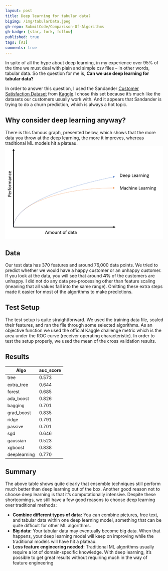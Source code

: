 ```yaml
---
layout: post
title: Deep learning for tabular data?
bigimg: /img/tabularData.jpeg 
gh-repo: SubmitCode/Comparison-Of-Algorithms
gh-badge: [star, fork, follow]
published: true
tags: [AI]
comments: true
---
```


In spite of all the hype about deep learning, in my experience over 95% of the time we must deal with plain and simple csv files – in other words, tabular data. So the question for me is, **Can we use deep learning for tabular data?**

In order to answer this question, I used the Sandander [Customer Satisfaction Dataset](https://www.kaggle.com/c/santander-customer-satisfaction/data) from [Kaggle](https://www.kaggle.com/).I chose this set because it’s much like the datasets our customers usually work with. And it appears that Sandander is trying to do a churn prediction, which is always a hot topic.

## Why consider deep learning anyway?
There is this famous graph, presented below, which shows that the more data you throw at the deep learning, the more it improves, whereas traditional ML models hit a plateau.
![image](/img/amount_vs_performance.png)

## Data
Our test data has 370 features and around 76,000 data points. We tried to predict whether we would have a happy customer or an unhappy customer. If you look at the data, you will see that around **4%** of the customers are unhappy. 
I did not do any data pre-processing other than feature scaling (meaning that all values fall into the same range). Omitting these extra steps made it easier for most of the algorithms to make predictions.

## Test Setup
The test setup is quite straightforward. We used the training data file, scaled their features, and ran the file through some selected algorithms. As an objective function we used the official Kaggle challenge metric which is the area under the ROC curve (receiver operating characteristic).
In order to test the setup properly, we used the mean of the cross validation results.

## Results

| Algo           | auc_score |
|----------------|-----------|
| tree           | 0.573     |
| extra_tree     | 0.644     |
| forest         | 0.685     |
| ada_boost      | 0.826     |
| bagging        | 0.701     |
| grad_boost     | 0.835     |
| ridge          | 0.791     |
| passive        | 0.701     |
| sgd            | 0.646     |
| gaussian       | 0.523     |
| xgboost        | 0.838     |
| deeplearning   | 0.770     |


## Summary
The above table shows quite clearly that ensemble techniques still perform much better than deep learning out of the box. Another good reason not to choose deep learning is that it’s computationally intensive. Despite these shortcomings, we still have a few good reasons to choose deep learning over traditional methods:
 - **Combine different types of data:** You can combine pictures, free text, and tabular data within one deep learning model, something that can be quite difficult for other ML algorithms.
 - **Big data:** Your tabular data may eventually become big data. When that happens, your deep learning model will keep on improving while the traditional models will have hit a plateau.
 - **Less feature engineering needed:** Traditional ML algorithms usually require a lot of domain-specific knowledge. With deep learning, it’s possible to get great results without requiring much in the way of feature engineering 

